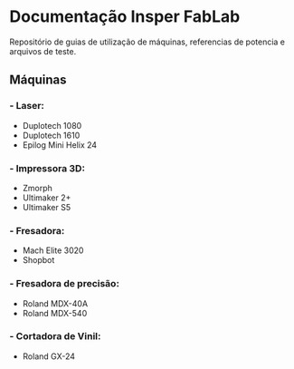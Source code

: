 # Documentação Insper FabLab

Repositório de guias de utilização de máquinas, referencias de potencia e arquivos de teste. 

## Máquinas

### - Laser:
- Duplotech 1080
- Duplotech 1610
- Epilog Mini Helix 24

### - Impressora 3D:
- Zmorph
- Ultimaker 2+
- Ultimaker S5

### - Fresadora:
- Mach Elite 3020
- Shopbot

### - Fresadora de precisão:
- Roland MDX-40A
- Roland MDX-540

### - Cortadora de Vinil:
- Roland GX-24
